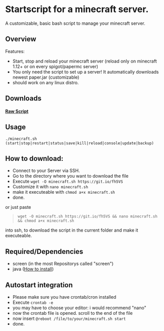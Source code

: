 # Startscript for a minecraft server.
A customizable, basic bash script to manage your minecraft server.

## Overview
Features:
+ Start, stop and reload your minecraft server (reload only on minecraft 1.12+ or on every spigot/papermc server)
+ You only need the script to set up a server! It automatically downloads newest paper.jar (customizable)
+ should work on any linux distro.

## Downloads
#### [Raw Script](https://raw.githubusercontent.com/lollilol/linux-minecraft-server-startscript/master/minecraft.sh)

## Usage
```
./minecraft.sh (start|stop|restart|status|save|kill|reload|console|update|backup)
```

## How to download:

+ Connect to your Server via SSH.
+ Go to the directory where you want to download the file
+ Execute `wget -O minecraft.sh https://git.io/fh5VS`
+ Customize it with `nano minecraft.sh`
+ make it executeable with `chmod a+x minecraft.sh`
+ done.

or just paste
>`wget -O minecraft.sh https://git.io/fh5VS && nano minecraft.sh && chmod a+x minecraft.sh`

into ssh, to download the script in the current folder and make it executeable.

## Required/Dependencies
+ screen (in the most Repositorys called "screen")
+ java ([How to install](java8.md))

## Autostart integration
+ Please make sure you have crontab/cron installed
+ Execute `crontab -e`
+ you may have to choose your editor: i would recommend "nano"
+ now the crontab file is opened. scroll to the end of the file
+ now insert `@reboot /file/to/your/minecraft.sh start`
+ done.
